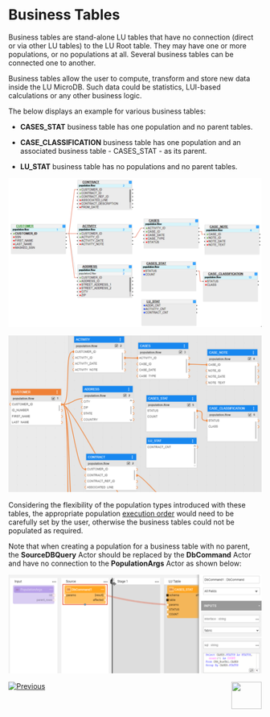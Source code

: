 # Business Tables

Business tables are stand-alone LU tables that have no connection (direct or via other LU tables) to the LU Root table. They may have one or more populations, or no populations at all. Several business tables can be connected one to another.

Business tables allow the user to compute, transform and store new data inside the LU MicroDB. 
Such data could be statistics, LUI-based calculations or any other business logic.

The below displays an example for various business tables:

- **CASES_STAT** business table has one population and no parent tables.

- **CASE_CLASSIFICATION** business table has one population and an associated business table - CASES_STAT - as its parent.

- **LU_STAT** business table has no populations and no parent tables.

<studio>

![image](images/business_tables.PNG)

</studio>

<web>

![image](images/business_tables_web.png)

</web>

Considering the flexibility of the population types introduced with these tables, the appropriate population [execution order](/articles/07_table_population/13_LU_table_population_execution_order.md) would need to be carefully set by the user, otherwise the business tables could not be populated as required. 

Note that when creating a population for a business table with no parent, the **SourceDBQuery** Actor should be replaced by the **DbCommand** Actor and have no connection to the **PopulationArgs** Actor as shown below:

![image](images/business_tables_1.png)



[![Previous](/articles/images/Previous.png)](04_table_properties.md)[<img align="right" width="60" height="54" src="/articles/images/Next.png">](06_LU_views.md)

